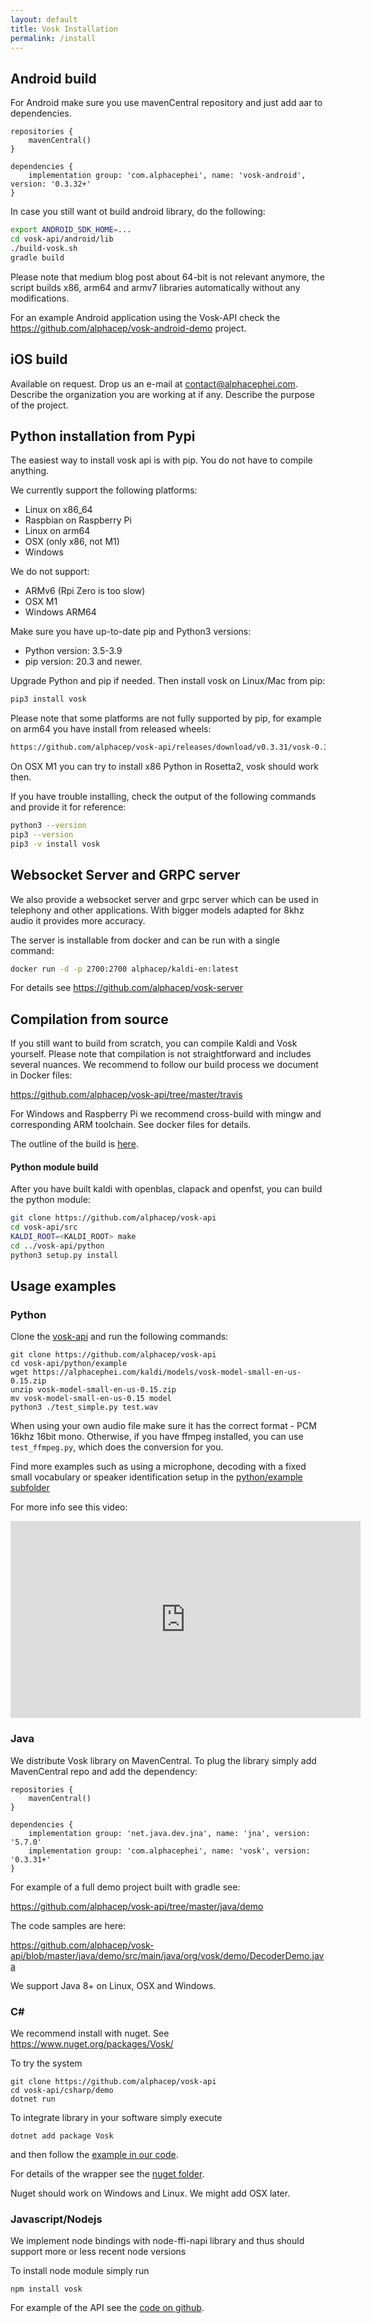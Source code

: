 ```yaml
---
layout: default
title: Vosk Installation
permalink: /install
---
```


## Android build

For Android make sure you use mavenCentral repository and just add aar to dependencies. 

```
repositories {
    mavenCentral()
}

dependencies {
    implementation group: 'com.alphacephei', name: 'vosk-android', version: '0.3.32+'
}
```

In case you still want ot build android
library, do the following:

```sh
export ANDROID_SDK_HOME=...
cd vosk-api/android/lib
./build-vosk.sh
gradle build
```

Please note that medium blog post about 64-bit is not relevant anymore,
the script builds x86, arm64 and armv7 libraries automatically without
any modifications.

For an example Android application using the Vosk-API check the <https://github.com/alphacep/vosk-android-demo> project.

## iOS build

Available on request. Drop us an e-mail at [contact@alphacephei.com](mailto:contact@alphacephei.com). Describe
the organization you are working at if any. Describe the purpose of the project.

## Python installation from Pypi

The easiest way to install vosk api is with pip. You do not have to compile anything. 

We currently support the following platforms:

  * Linux on x86_64
  * Raspbian on Raspberry Pi
  * Linux on arm64
  * OSX (only x86, not M1)
  * Windows

We do not support:

  * ARMv6 (Rpi Zero is too slow)
  * OSX M1
  * Windows ARM64

Make sure you have up-to-date pip and Python3 versions:

  * Python version: 3.5-3.9
  * pip version: 20.3 and newer.

Upgrade Python and pip if needed. Then install vosk on Linux/Mac from pip:

```sh
pip3 install vosk
```

Please note that some platforms are not fully supported by pip, for example on arm64 you have install from released wheels:

```sh
https://github.com/alphacep/vosk-api/releases/download/v0.3.31/vosk-0.3.31-py3-none-linux_aarch64.whl
```

On OSX M1 you can try to install x86 Python in Rosetta2, vosk should work then.

If you have trouble installing, check the output of the following commands and provide it for reference:

```sh
python3 --version
pip3 --version
pip3 -v install vosk
```

## Websocket Server and GRPC server

We also provide a websocket server and grpc server which can be used in
telephony and other applications. With bigger models adapted for 8khz
audio it provides more accuracy.

The server is installable from docker and can be run with a single command:
```sh
docker run -d -p 2700:2700 alphacep/kaldi-en:latest
```

For details see <https://github.com/alphacep/vosk-server>

## Compilation from source

If you still want to build from scratch, you can compile Kaldi and Vosk
yourself. Please note that compilation is not straightforward and
includes several nuances. We recommend to follow our build process we
document in Docker files:

<https://github.com/alphacep/vosk-api/tree/master/travis>

For Windows and Raspberry Pi we recommend cross-build with mingw and corresponding
ARM toolchain. See docker files for details.

The outline of the build is [here](https://github.com/alphacep/vosk-api/blob/master/travis/Dockerfile.manylinux#L26).

#### Python module build

After you have built kaldi with openblas, clapack and openfst, you can build the python module:

```sh
git clone https://github.com/alphacep/vosk-api
cd vosk-api/src
KALDI_ROOT=<KALDI_ROOT> make
cd ../vosk-api/python
python3 setup.py install
```

## Usage examples

### Python

Clone the [vosk-api](https://github.com/alphacep/vosk-api) and run the following commands:

```
git clone https://github.com/alphacep/vosk-api
cd vosk-api/python/example
wget https://alphacephei.com/kaldi/models/vosk-model-small-en-us-0.15.zip
unzip vosk-model-small-en-us-0.15.zip
mv vosk-model-small-en-us-0.15 model
python3 ./test_simple.py test.wav
```

When using your own audio file make sure it has the correct format - PCM
16khz 16bit mono. Otherwise, if you have ffmpeg installed, you can use
`test_ffmpeg.py`, which does the conversion for you.

Find more examples such as using a microphone, decoding with a fixed
small vocabulary or speaker identification setup in the [python/example
subfolder](https://github.com/alphacep/vosk-api/tree/master/python/example)

For more info see this video:

<iframe width="560" height="315" src="https://www.youtube.com/embed/Itic1lFc4Gg" frameborder="0" allow="accelerometer; autoplay; encrypted-media; gyroscope; picture-in-picture" allowfullscreen></iframe>

### Java

We distribute Vosk library on MavenCentral. To plug the library simply
add MavenCentral repo and add the dependency:

```
repositories {
    mavenCentral()
}

dependencies {
    implementation group: 'net.java.dev.jna', name: 'jna', version: '5.7.0'
    implementation group: 'com.alphacephei', name: 'vosk', version: '0.3.31+'
}
```

For example of a full demo project built with gradle see:

<https://github.com/alphacep/vosk-api/tree/master/java/demo>

The code samples are here:

<https://github.com/alphacep/vosk-api/blob/master/java/demo/src/main/java/org/vosk/demo/DecoderDemo.java>

We support Java 8+ on Linux, OSX and Windows.

### C#

We recommend install with nuget. See <https://www.nuget.org/packages/Vosk/>

To try the system

```
git clone https://github.com/alphacep/vosk-api
cd vosk-api/csharp/demo
dotnet run
```

To integrate library in your software simply execute

```
dotnet add package Vosk
```

and then follow the [example in our code](https://github.com/alphacep/vosk-api/tree/master/csharp/demo).

For details of the wrapper see the [nuget folder](https://github.com/alphacep/vosk-api/tree/master/csharp/nuget).

Nuget should work on Windows and Linux. We might add OSX later.

### Javascript/Nodejs

We implement node bindings with node-ffi-napi library and thus should support more or less recent node versions

To install node module simply run

```
npm install vosk
```

For example of the API see the [code on github](https://github.com/alphacep/vosk-api/tree/master/nodejs/demo).
